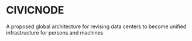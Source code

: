 # CIVICNODE
A proposed global architecture for revising data centers to become unified infrastructure for persons and machines
